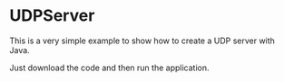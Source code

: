 # UDPServer
This is a very simple example to show how to create a UDP server with Java. 

Just download the code and then run the application. 

